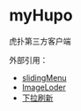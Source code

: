 myHupo
======

虎扑第三方客户端

外部引用：
  * [slidingMenu](https://github.com/jfeinstein10/SlidingMenu)
  * [ImageLoder](https://github.com/nostra13/Android-Universal-Image-Loader)
  * [下拉刷新](http://blog.csdn.net/guolin_blog/article/details/9255575)
